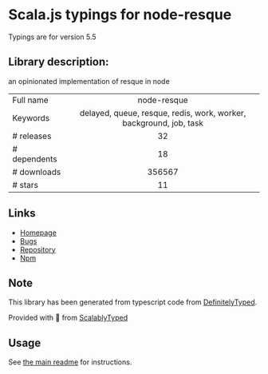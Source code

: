 
# Scala.js typings for node-resque

Typings are for version 5.5

## Library description:
an opinionated implementation of resque in node

|                    |                 |
| ------------------ | :-------------: |
| Full name          | node-resque |
| Keywords           | delayed, queue, resque, redis, work, worker, background, job, task |
| # releases         | 32 |
| # dependents       | 18 |
| # downloads        | 356567 |
| # stars            | 11 |

## Links
- [Homepage](http://github.com/actionhero/node-resque)
- [Bugs](https://github.com/actionhero/node-resque/issues)
- [Repository](https://github.com/actionhero/node-resque)
- [Npm](https://www.npmjs.com/package/node-resque)
    


## Note
This library has been generated from typescript code from [DefinitelyTyped](https://definitelytyped.org).

Provided with :purple_heart: from [ScalablyTyped](https://github.com/oyvindberg/ScalablyTyped)

## Usage
See [the main readme](../../readme.md) for instructions.


